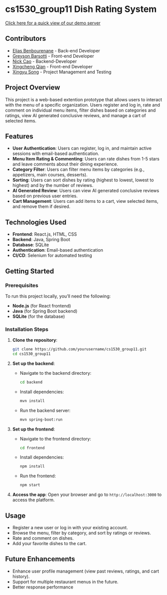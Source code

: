 # cs1530_group11 Dish Rating System
[Click here for a quick view of our demo server](https://cs1530.elias.eu.org/)

## **Contributors**

- [Elias Benbourenane](https://github.com/eliasbenb) - Back-end Developer
- [Greyson Barsotti](https://github.com/thegbars) - Front-end Developer
- [Nick Cao](https://github.com/rucNick) - Backend-Developer
- [Xingcheng Qian](https://github.com/Xingcheng03) - Front-end Developer
- [Xingyu Song](https://github.com/songxingyu1118) - Project Management and Testing

## **Project Overview**

This project is a web-based extention prototype that allows users to interact with the menu of a specific organization. Users register and log in, rate and comment on individual menu items, filter dishes based on categories and ratings, view AI generated conclusive reviews, and manage a cart of selected items. 

## **Features**

- **User Authentication**: Users can register, log in, and maintain active sessions with email-based authentication.
- **Menu Item Rating & Commenting**: Users can rate dishes from 1-5 stars and leave comments about their dining experience.
- **Category Filter**: Users can filter menu items by categories (e.g., appetizers, main courses, desserts).
- **Sorting**: Users can sort dishes by rating (highest to lowest, lowest to highest) and by the number of reviews.
- **AI Generated Review**: Users can view AI generated conclusive reviews based on previous user entries.
- **Cart Management**: Users can add items to a cart, view selected items, and remove them if desired.

## **Technologies Used**

- **Frontend**: React.js, HTML, CSS
- **Backend**: Java, Spring Boot
- **Database**: SQLite
- **Authentication**: Email-based authentication
- **CI/CD**: Selenium for automated testing

## **Getting Started**

### **Prerequisites**

To run this project locally, you’ll need the following:

- **Node.js** (for React frontend)
- **Java** (for Spring Boot backend)
- **SQLite** (for the database)

### **Installation Steps**

1. **Clone the repository**:
   ```bash
   git clone https://github.com/yourusername/cs1530_group11.git
   cd cs1530_group11

2. **Set up the backend**:
   - Navigate to the backend directory:
     ```bash
     cd backend
     ```
   - Install dependencies:
     ```bash
     mvn install
     ```
   - Run the backend server:
     ```bash
     mvn spring-boot:run
     ```

3. **Set up the frontend**:
   - Navigate to the frontend directory:
     ```bash
     cd frontend
     ```
   - Install dependencies:
     ```bash
     npm install
     ```
   - Run the frontend:
     ```bash
     npm start
     ```

4. **Access the app**:
   Open your browser and go to `http://localhost:3000` to access the platform.

## **Usage**

- Register a new user or log in with your existing account.
- Browse the menu, filter by category, and sort by ratings or reviews.
- Rate and comment on dishes.
- Add your favorite dishes to the cart.

## **Future Enhancements**

- Enhance user profile management (view past reviews, ratings, and cart history).
- Support for multiple restaurant menus in the future.
- Better response performance
